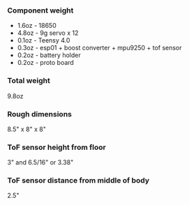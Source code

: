 ### Component weight
- 1.6oz - 18650
- 4.8oz - 9g servo x 12
- 0.1oz - Teensy 4.0
- 0.3oz - esp01 + boost converter + mpu9250 + tof sensor
- 0.2oz - battery holder
- 0.2oz - proto board

### Total weight
9.8oz

### Rough dimensions
8.5" x 8" x 8"

### ToF sensor height from floor
3" and 6.5/16" or 3.38"

### ToF sensor distance from middle of body
2.5"